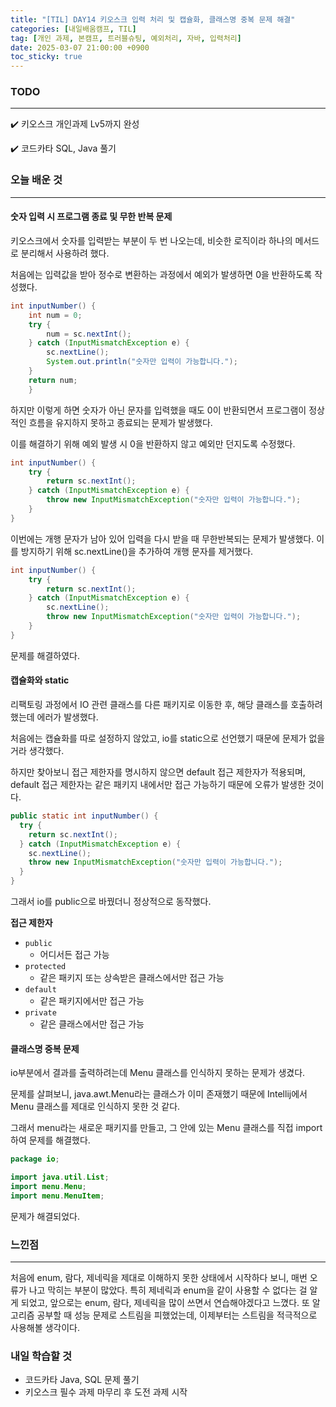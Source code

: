 ```yaml
---
title: "[TIL] DAY14 키오스크 입력 처리 및 캡슐화, 클래스명 중복 문제 해결"
categories: [내일배움캠프, TIL]
tag: [개인 과제, 본캠프, 트러블슈팅, 예외처리, 자바, 입력처리]
date: 2025-03-07 21:00:00 +0900
toc_sticky: true
---
```

### TODO
***
✔️ 키오스크 개인과제 Lv5까지 완성

✔️ 코드카타 SQL, Java 풀기

### 오늘 배운 것
***
#### 숫자 입력 시 프로그램 종료 및 무한 반복 문제

키오스크에서 숫자를 입력받는 부분이 두 번 나오는데, 비슷한 로직이라 하나의 메서드로 분리해서 사용하려 했다.

처음에는 입력값을 받아 정수로 변환하는 과정에서 예외가 발생하면 0을 반환하도록 작성했다.

```java
int inputNumber() {
    int num = 0;
    try {
        num = sc.nextInt();
    } catch (InputMismatchException e) {
        sc.nextLine();
        System.out.println("숫자만 입력이 가능합니다.");
    }
    return num;
    }
```

하지만 이렇게 하면 숫자가 아닌 문자를 입력했을 때도 0이 반환되면서 프로그램이 정상적인 흐름을 유지하지 못하고 종료되는 문제가 발생했다.

이를 해결하기 위해 예외 발생 시 0을 반환하지 않고 예외만 던지도록 수정했다.

```java
int inputNumber() {
    try {
        return sc.nextInt();
    } catch (InputMismatchException e) {
        throw new InputMismatchException("숫자만 입력이 가능합니다.");
    }
}
```

이번에는 개행 문자가 남아 있어 입력을 다시 받을 때 무한반복되는 문제가 발생했다. 이를 방지하기 위해 sc.nextLine()을 추가하여 개행 문자를 제거했다.

```java
int inputNumber() {
    try {
        return sc.nextInt();
    } catch (InputMismatchException e) {
        sc.nextLine();
        throw new InputMismatchException("숫자만 입력이 가능합니다.");
    }
}
```

문제를 해결하였다.

#### 캡슐화와 static
리팩토링 과정에서 IO 관련 클래스를 다른 패키지로 이동한 후, 해당 클래스를 호출하려 했는데 에러가 발생했다.

처음에는 캡슐화를 따로 설정하지 않았고, io를 static으로 선언했기 때문에 문제가 없을 거라 생각했다.

하지만 찾아보니 접근 제한자를 명시하지 않으면 default 접근 제한자가 적용되며, default 접근 제한자는 같은 패키지 내에서만 접근 가능하기 때문에 오류가 발생한 것이다.

```java
public static int inputNumber() {
  try {
    return sc.nextInt();
  } catch (InputMismatchException e) {
    sc.nextLine();
    throw new InputMismatchException("숫자만 입력이 가능합니다.");
  }
}
```

그래서 io를 public으로 바꿨더니 정상적으로 동작했다.

**접근 제한자**
- `public`
  - 어디서든 접근 가능
- `protected`
  - 같은 패키지 또는 상속받은 클래스에서만 접근 가능
- `default`
  - 같은 패키지에서만 접근 가능
- `private`
  - 같은 클래스에서만 접근 가능

#### 클래스명 중복 문제
io부분에서 결과를 출력하려는데 Menu 클래스를 인식하지 못하는 문제가 생겼다. 

문제를 살펴보니, java.awt.Menu라는 클래스가 이미 존재했기 때문에 Intellij에서 Menu 클래스를 제대로 인식하지 못한 것 같다.

그래서 menu라는 새로운 패키지를 만들고, 그 안에 있는 Menu 클래스를 직접 import하여 문제를 해결했다.

```java
package io;

import java.util.List;
import menu.Menu;
import menu.MenuItem;
```

문제가 해결되었다.

### 느낀점
***
처음에 enum, 람다, 제네릭을 제대로 이해하지 못한 상태에서 시작하다 보니, 매번 오류가 나고 막히는 부분이 많았다. 특히 제네릭과 enum을 같이 사용할 수 없다는 걸 알게 되었고, 앞으로는 enum, 람다, 제네릭을 많이 쓰면서 연습해야겠다고 느꼈다. 또 알고리즘 공부할 때 성능 문제로 스트림을 피했었는데, 이제부터는 스트림을 적극적으로 사용해볼 생각이다.

### 내일 학습할 것
- 코드카타 Java, SQL 문제 풀기
- 키오스크 필수 과제 마무리 후 도전 과제 시작
